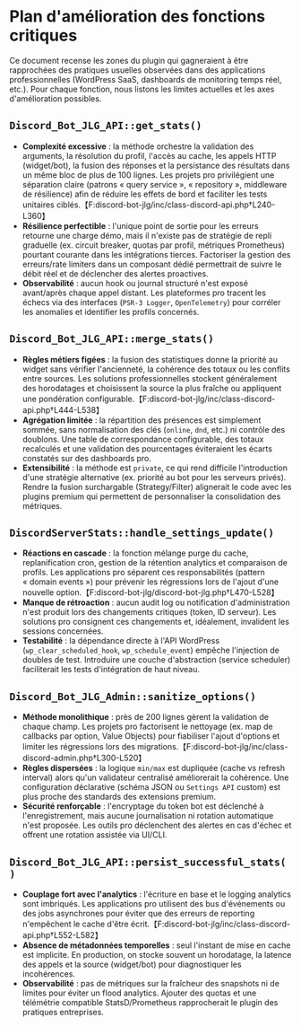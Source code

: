 # Plan d'amélioration des fonctions critiques

Ce document recense les zones du plugin qui gagneraient à être rapprochées des pratiques usuelles observées dans des applications professionnelles (WordPress SaaS, dashboards de monitoring temps réel, etc.). Pour chaque fonction, nous listons les limites actuelles et les axes d'amélioration possibles.

## `Discord_Bot_JLG_API::get_stats()`
* **Complexité excessive** : la méthode orchestre la validation des arguments, la résolution du profil, l'accès au cache, les appels HTTP (widget/bot), la fusion des réponses et la persistance des résultats dans un même bloc de plus de 100 lignes. Les projets pro privilégient une séparation claire (patrons « query service », « repository », middleware de résilience) afin de réduire les effets de bord et faciliter les tests unitaires ciblés.【F:discord-bot-jlg/inc/class-discord-api.php†L240-L360】
* **Résilience perfectible** : l'unique point de sortie pour les erreurs retourne une charge démo, mais il n'existe pas de stratégie de repli graduelle (ex. circuit breaker, quotas par profil, métriques Prometheus) pourtant courante dans les intégrations tierces. Factoriser la gestion des erreurs/rate limiters dans un composant dédié permettrait de suivre le débit réel et de déclencher des alertes proactives.
* **Observabilité** : aucun hook ou journal structuré n'est exposé avant/après chaque appel distant. Les plateformes pro tracent les échecs via des interfaces (`PSR-3 Logger`, `OpenTelemetry`) pour corréler les anomalies et identifier les profils concernés.

## `Discord_Bot_JLG_API::merge_stats()`
* **Règles métiers figées** : la fusion des statistiques donne la priorité au widget sans vérifier l'ancienneté, la cohérence des totaux ou les conflits entre sources. Les solutions professionnelles stockent généralement des horodatages et choisissent la source la plus fraîche ou appliquent une pondération configurable.【F:discord-bot-jlg/inc/class-discord-api.php†L444-L538】
* **Agrégation limitée** : la répartition des présences est simplement sommée, sans normalisation des clés (`online`, `dnd`, etc.) ni contrôle des doublons. Une table de correspondance configurable, des totaux recalculés et une validation des pourcentages éviteraient les écarts constatés sur des dashboards pro.
* **Extensibilité** : la méthode est `private`, ce qui rend difficile l'introduction d'une stratégie alternative (ex. priorité au bot pour les serveurs privés). Rendre la fusion surchargable (Strategy/Filter) alignerait le code avec les plugins premium qui permettent de personnaliser la consolidation des métriques.

## `DiscordServerStats::handle_settings_update()`
* **Réactions en cascade** : la fonction mélange purge du cache, replanification cron, gestion de la rétention analytics et comparaison de profils. Les applications pro séparent ces responsabilités (pattern « domain events ») pour prévenir les régressions lors de l'ajout d'une nouvelle option.【F:discord-bot-jlg/discord-bot-jlg.php†L470-L528】 
* **Manque de rétroaction** : aucun audit log ou notification d'administration n'est produit lors des changements critiques (token, ID serveur). Les solutions pro consignent ces changements et, idéalement, invalident les sessions concernées.
* **Testabilité** : la dépendance directe à l'API WordPress (`wp_clear_scheduled_hook`, `wp_schedule_event`) empêche l'injection de doubles de test. Introduire une couche d'abstraction (service scheduler) faciliterait les tests d'intégration de haut niveau.

## `Discord_Bot_JLG_Admin::sanitize_options()`
* **Méthode monolithique** : près de 200 lignes gèrent la validation de chaque champ. Les projets pro factorisent le nettoyage (ex. map de callbacks par option, Value Objects) pour fiabiliser l'ajout d'options et limiter les régressions lors des migrations.【F:discord-bot-jlg/inc/class-discord-admin.php†L300-L520】
* **Règles dispersées** : la logique `min/max` est dupliquée (cache vs refresh interval) alors qu'un validateur centralisé améliorerait la cohérence. Une configuration déclarative (schéma JSON ou `Settings API` custom) est plus proche des standards des extensions premium.
* **Sécurité renforçable** : l'encryptage du token bot est déclenché à l'enregistrement, mais aucune journalisation ni rotation automatique n'est proposée. Les outils pro déclenchent des alertes en cas d'échec et offrent une rotation assistée via UI/CLI.

## `Discord_Bot_JLG_API::persist_successful_stats()`
* **Couplage fort avec l'analytics** : l'écriture en base et le logging analytics sont imbriqués. Les applications pro utilisent des bus d'événements ou des jobs asynchrones pour éviter que des erreurs de reporting n'empêchent le cache d'être écrit.【F:discord-bot-jlg/inc/class-discord-api.php†L552-L582】
* **Absence de métadonnées temporelles** : seul l'instant de mise en cache est implicite. En production, on stocke souvent un horodatage, la latence des appels et la source (widget/bot) pour diagnostiquer les incohérences.
* **Observabilité** : pas de métriques sur la fraîcheur des snapshots ni de limites pour éviter un flood analytics. Ajouter des quotas et une télémétrie compatible StatsD/Prometheus rapprocherait le plugin des pratiques entreprises.

